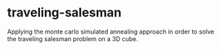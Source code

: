 # traveling-salesman
Applying the monte carlo simulated annealing approach in order to solve the traveling salesman problem on a 3D cube.
